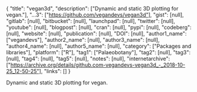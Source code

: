 {
  "title": "vegan3d",
  "description": ["Dynamic and static 3D plotting for vegan."],
  "...3": ["https://github.com/vegandevs/vegan3d"],
  "gist": [null],
  "gitlab": [null],
  "bitbucket": [null],
  "launchpad": [null],
  "twitter": [null],
  "youtube": [null],
  "blogpost": [null],
  "cran": [null],
  "pypi": [null],
  "codeberg": [null],
  "website": [null],
  "publication": [null],
  "DOI": [null],
  "author1_name": ["vegandevs"],
  "author2_name": [null],
  "author3_name": [null],
  "author4_name": [null],
  "author5_name": [null],
  "category": ["Packages and libraries"],
  "platform": ["R"],
  "tag1": ["Palaeobotany"],
  "tag2": [null],
  "tag3": [null],
  "tag4": [null],
  "tag5": [null],
  "notes": [null],
  "internetarchive": ["https://archive.org/details/github.com-vegandevs-vegan3d_-_2018-10-25_12-50-25"],
  "links": []
}

<!-- Generated by csv2md.R – do not edit by hand -->

Dynamic and static 3D plotting for vegan.